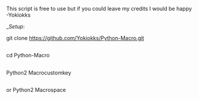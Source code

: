 This script is free to use but if you could leave my credits I would be happy
-Yokiokks

__Setup_:

git clone https://github.com/Yokiokks/Python-Macro.git
##
cd Python-Macro
##
Python2 Macrocustomkey
##
or
Python2 Macrospace
